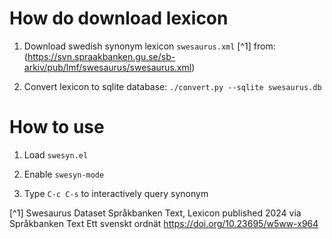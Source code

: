 # How do download lexicon

 1. Download swedish synonym lexicon `swesaurus.xml` [^1] from: (https://svn.spraakbanken.gu.se/sb-arkiv/pub/lmf/swesaurus/swesaurus.xml)

 2. Convert lexicon to sqlite database: `./convert.py --sqlite swesaurus.db`


# How to use

 1. Load `swesyn.el`
 
 2. Enable `swesyn-mode`

 3. Type `C-c C-s` to interactively query synonym


[^1]
Swesaurus Dataset
Språkbanken Text,
Lexicon published 2024 via Språkbanken Text
Ett svenskt ordnät
https://doi.org/10.23695/w5ww-x964

